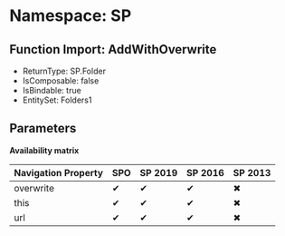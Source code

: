 # Namespace: SP

## Function Import: AddWithOverwrite

- ReturnType: SP.Folder
- IsComposable: false
- IsBindable: true
- EntitySet: Folders1

## Parameters

**Availability matrix**

Navigation Property | SPO | SP 2019 | SP 2016 | SP 2013
----------|-----|---------|---------|--------
overwrite | ✔ | ✔ | ✔ | ✖
this | ✔ | ✔ | ✔ | ✖
url | ✔ | ✔ | ✔ | ✖
